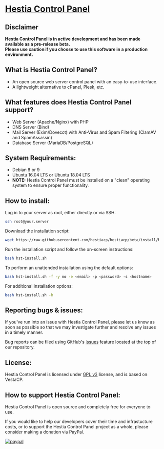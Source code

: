 [Hestia Control Panel](https://www.hestiacp.com/)
==================================================

Disclaimer
----------------------------
**Hestia Control Panel is in active development and has been made available as a pre-release beta.**<br>
**Please use caution if you choose to use this software in a production environment.**

What is Hestia Control Panel?
----------------------------
* An open source web server control panel with an easy-to-use interface.
* A lightweight alternative to cPanel, Plesk, etc.

What features does Hestia Control Panel support?
----------------------------
* Web Server (Apache/Nginx) with PHP
* DNS Server (Bind)
* Mail Server (Exim/Dovecot) with Anti-Virus and Spam Filtering (ClamAV and SpamAssassin)
* Database Server (MariaDB/PostgreSQL)

System Requirements:
----------------------------
* Debian 8 or 9
* Ubuntu 16.04 LTS or Ubuntu 18.04 LTS
* **NOTE:** Hestia Control Panel must be installed on a "clean" operating system to ensure proper functionality.

How to install:
----------------------------
Log in to your server as root, either directly or via SSH:
```bash
ssh root@your.server
```
Download the installation script:
```bash
wget https://raw.githubusercontent.com/hestiacp/hestiacp/beta/install/hst-install.sh
```
Run the installation script and follow the on-screen instructions:
```bash
bash hst-install.sh
```
To perform an unattended installation using the default options:
```bash
bash hst-install.sh -f -y no -e <email> -p <password> -s <hostname>
```
For additional installation options:
```bash
bash hst-install.sh -h
```
Reporting bugs & issues:
----------------------------
If you've run into an issue with Hestia Control Panel, please let us know as soon as possible so that we may investigate further and resolve any issues in a timely manner.

Bug reports can be filed using GitHub's [Issues](https://github.com/hestiacp/hestiacp/issues) feature located at the top of our repository.

License:
----------------------------
Hestia Control Panel is licensed under [GPL v3](https://github.com/hestiacp/hestiacp/blob/beta/LICENSE) license, and is based on VestaCP.<br>

How to support Hestia Control Panel:
----------------------------
Hestia Control Panel is open source and completely free for everyone to use.

If you would like to help our developers cover their time and infrastucture costs, or to support the Hestia Control Panel project as a whole, please consider making a donation via PayPal.

[![paypal](https://www.paypalobjects.com/en_US/i/btn/btn_donateCC_LG.gif)](https://www.paypal.com/cgi-bin/webscr?cmd=_s-xclick&hosted_button_id=ST87LQH2CHGLA)
